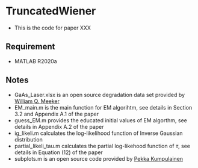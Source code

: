 # TruncatedWiener
- This is the code for paper XXX

## Requirement
- MATLAB R2020a

## Notes
- GaAs_Laser.xlsx is an open source degradation data set provided by [William Q. Meeker](https://www.wiley.com/en-us/Statistical+Methods+for+Reliability+Data,+2nd+Edition-p-9781118115459)
- EM_main.m is the main function for EM algorihtm, see details in Section 3.2 and Appendix A.1 of the paper
- guess_EM.m provides the educated initial values of EM algorthm, see details in Appendix A.2 of the paper
- ig_likeli.m calculates the log-likelihood function of Inverse Gaussian distribution
- partial_likeli_tau.m calculates the partial log-likehood function of $\tau$, see details in Equation (12) of the paper
- subplots.m is an open source code provided by [Pekka Kumpulainen](https://www.mathworks.com/matlabcentral/fileexchange/27991-tight_subplot-nh-nw-gap-marg_h-marg_w)
